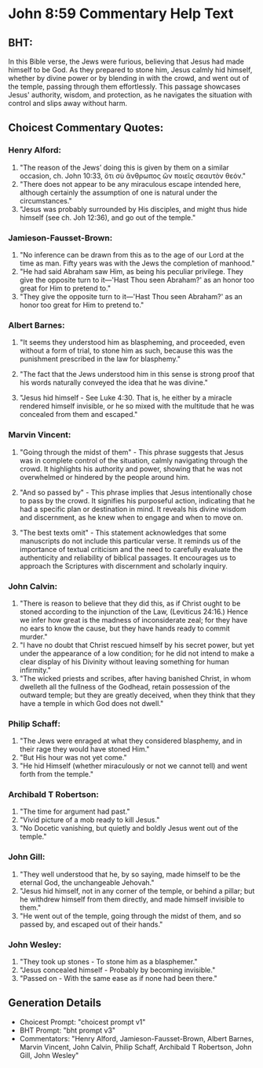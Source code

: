 # John 8:59 Commentary Help Text

## BHT:
In this Bible verse, the Jews were furious, believing that Jesus had made himself to be God. As they prepared to stone him, Jesus calmly hid himself, whether by divine power or by blending in with the crowd, and went out of the temple, passing through them effortlessly. This passage showcases Jesus' authority, wisdom, and protection, as he navigates the situation with control and slips away without harm.

## Choicest Commentary Quotes:
### Henry Alford:
1. "The reason of the Jews’ doing this is given by them on a similar occasion, ch. John 10:33, ὅτι σὺ ἄνθρωπος ὢν ποιεῖς σεαυτὸν θεόν." 
2. "There does not appear to be any miraculous escape intended here, although certainly the assumption of one is natural under the circumstances."
3. "Jesus was probably surrounded by His disciples, and might thus hide himself (see ch. Joh 12:36), and go out of the temple."

### Jamieson-Fausset-Brown:
1. "No inference can be drawn from this as to the age of our Lord at the time as man. Fifty years was with the Jews the completion of manhood."
2. "He had said Abraham saw Him, as being his peculiar privilege. They give the opposite turn to it—'Hast Thou seen Abraham?' as an honor too great for Him to pretend to."
3. "They give the opposite turn to it—'Hast Thou seen Abraham?' as an honor too great for Him to pretend to."

### Albert Barnes:
1. "It seems they understood him as blaspheming, and proceeded, even without a form of trial, to stone him as such, because this was the punishment prescribed in the law for blasphemy." 

2. "The fact that the Jews understood him in this sense is strong proof that his words naturally conveyed the idea that he was divine."

3. "Jesus hid himself - See Luke 4:30. That is, he either by a miracle rendered himself invisible, or he so mixed with the multitude that he was concealed from them and escaped."

### Marvin Vincent:
1. "Going through the midst of them" - This phrase suggests that Jesus was in complete control of the situation, calmly navigating through the crowd. It highlights his authority and power, showing that he was not overwhelmed or hindered by the people around him.

2. "And so passed by" - This phrase implies that Jesus intentionally chose to pass by the crowd. It signifies his purposeful action, indicating that he had a specific plan or destination in mind. It reveals his divine wisdom and discernment, as he knew when to engage and when to move on.

3. "The best texts omit" - This statement acknowledges that some manuscripts do not include this particular verse. It reminds us of the importance of textual criticism and the need to carefully evaluate the authenticity and reliability of biblical passages. It encourages us to approach the Scriptures with discernment and scholarly inquiry.

### John Calvin:
1. "There is reason to believe that they did this, as if Christ ought to be stoned according to the injunction of the Law, (Leviticus 24:16.) Hence we infer how great is the madness of inconsiderate zeal; for they have no ears to know the cause, but they have hands ready to commit murder."
2. "I have no doubt that Christ rescued himself by his secret power, but yet under the appearance of a low condition; for he did not intend to make a clear display of his Divinity without leaving something for human infirmity."
3. "The wicked priests and scribes, after having banished Christ, in whom dwelleth all the fullness of the Godhead, retain possession of the outward temple; but they are greatly deceived, when they think that they have a temple in which God does not dwell."

### Philip Schaff:
1. "The Jews were enraged at what they considered blasphemy, and in their rage they would have stoned Him."
2. "But His hour was not yet come."
3. "He hid Himself (whether miraculously or not we cannot tell) and went forth from the temple."

### Archibald T Robertson:
1. "The time for argument had past." 
2. "Vivid picture of a mob ready to kill Jesus."
3. "No Docetic vanishing, but quietly and boldly Jesus went out of the temple."

### John Gill:
1. "They well understood that he, by so saying, made himself to be the eternal God, the unchangeable Jehovah."
2. "Jesus hid himself, not in any corner of the temple, or behind a pillar; but he withdrew himself from them directly, and made himself invisible to them."
3. "He went out of the temple, going through the midst of them, and so passed by, and escaped out of their hands."

### John Wesley:
1. "They took up stones - To stone him as a blasphemer."
2. "Jesus concealed himself - Probably by becoming invisible."
3. "Passed on - With the same ease as if none had been there."


## Generation Details
- Choicest Prompt: "choicest prompt v1"
- BHT Prompt: "bht prompt v3"
- Commentators: "Henry Alford, Jamieson-Fausset-Brown, Albert Barnes, Marvin Vincent, John Calvin, Philip Schaff, Archibald T Robertson, John Gill, John Wesley"
